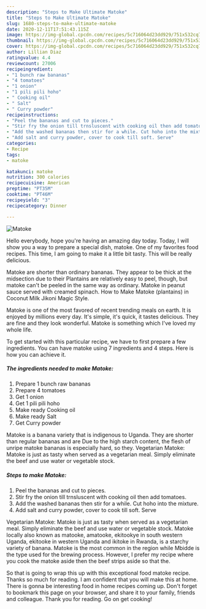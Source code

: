 ```yaml
---
description: "Steps to Make Ultimate Matoke"
title: "Steps to Make Ultimate Matoke"
slug: 1680-steps-to-make-ultimate-matoke
date: 2020-12-11T17:51:43.115Z
image: https://img-global.cpcdn.com/recipes/5c716064d23dd929/751x532cq70/matoke-recipe-main-photo.jpg
thumbnail: https://img-global.cpcdn.com/recipes/5c716064d23dd929/751x532cq70/matoke-recipe-main-photo.jpg
cover: https://img-global.cpcdn.com/recipes/5c716064d23dd929/751x532cq70/matoke-recipe-main-photo.jpg
author: Lillian Diaz
ratingvalue: 4.4
reviewcount: 27006
recipeingredient:
- "1 bunch raw bananas"
- "4 tomatoes"
- "1 onion"
- "1 pili pili hoho"
- " Cooking oil"
- " Salt"
- " Curry powder"
recipeinstructions:
- "Peel the bananas and cut to pieces."
- "Stir fry the onion till trnsluscent with cooking oil then add tomatoes."
- "Add the washed bananas then stir for a while. Cut hoho into the mixture."
- "Add salt and curry powder, cover to cook till soft. Serve"
categories:
- Recipe
tags:
- matoke

katakunci: matoke 
nutrition: 300 calories
recipecuisine: American
preptime: "PT35M"
cooktime: "PT46M"
recipeyield: "3"
recipecategory: Dinner

---
```



![Matoke](https://img-global.cpcdn.com/recipes/5c716064d23dd929/751x532cq70/matoke-recipe-main-photo.jpg)

Hello everybody, hope you're having an amazing day today. Today, I will show you a way to prepare a special dish, matoke. One of my favorites food recipes. This time, I am going to make it a little bit tasty. This will be really delicious.

Matoke are shorter than ordinary bananas. They appear to be thick at the midsection due to their Plantains are relatively easy to peel, though, but matoke can&#39;t be peeled in the same way as ordinary. Matoke in peanut sauce served with creamed spinach. How to Make Matoke (plantains) in Coconut Milk Jikoni Magic Style.

Matoke is one of the most favored of recent trending meals on earth. It is enjoyed by millions every day. It's simple, it's quick, it tastes delicious. They are fine and they look wonderful. Matoke is something which I've loved my whole life.


To get started with this particular recipe, we have to first prepare a few ingredients. You can have matoke using 7 ingredients and 4 steps. Here is how you can achieve it.

<!--inarticleads1-->

##### The ingredients needed to make Matoke:

1. Prepare 1 bunch raw bananas
1. Prepare 4 tomatoes
1. Get 1 onion
1. Get 1 pili pili hoho
1. Make ready  Cooking oil
1. Make ready  Salt
1. Get  Curry powder


Matoke is a banana variety that is indigenous to Uganda. They are shorter than regular bananas and are Due to the high starch content, the flesh of unripe matoke bananas is especially hard, so they. Vegetarian Matoke: Matoke is just as tasty when served as a vegetarian meal. Simply eliminate the beef and use water or vegetable stock. 

<!--inarticleads2-->

##### Steps to make Matoke:

1. Peel the bananas and cut to pieces.
1. Stir fry the onion till trnsluscent with cooking oil then add tomatoes.
1. Add the washed bananas then stir for a while. Cut hoho into the mixture.
1. Add salt and curry powder, cover to cook till soft. Serve


Vegetarian Matoke: Matoke is just as tasty when served as a vegetarian meal. Simply eliminate the beef and use water or vegetable stock. Matoke locally also known as matooke, amatooke, ekitookye in south western Uganda, ekitooke in western Uganda and ikitoke in Rwanda, is a starchy variety of banana. Matoke is the most common in the region while Mbidde is the type used for the brewing process. However, I prefer my recipe where you cook the matoke aside then the beef strips aside so that the. 

So that is going to wrap this up with this exceptional food matoke recipe. Thanks so much for reading. I am confident that you will make this at home. There is gonna be interesting food in home recipes coming up. Don't forget to bookmark this page on your browser, and share it to your family, friends and colleague. Thank you for reading. Go on get cooking!
